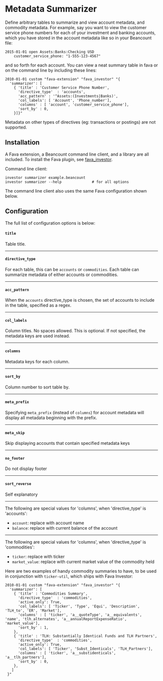 # Metadata Summarizer

Define arbitrary tables to summarize and view account metadata, and commodity metadata.
For example, say you want to view the customer service phone numbers for each of your
investment and banking accounts, which you have stored in the account metadata like so
in your Beancount file:

  ```
  2015-01-01 open Assets:Banks:Checking USD
      customer_service_phone: "1-555-123-4567"
  ```

and so forth for each account. You can view a neat summary table in fava or on the
command line by including these lines:

  ```
  2010-01-01 custom "fava-extension" "fava_investor" "{
    'summarizer': [
      { 'title' : 'Customer Service Phone Number',
        'directive_type'  : 'accounts',
        'acc_pattern' : '^Assets:(Investments|Banks)',
        'col_labels': [ 'Account', 'Phone_number'],
        'columns' : [ 'account', 'customer_service_phone'],
        'sort_by' : 0,
      }]}"
  ```
  
Metadata on other types of directives (eg: transactions or postings) are not supported.

## Installation
A Fava extension, a Beancount command line client, and a library are all included.
To install the Fava plugin, see [fava_investor](https://github.com/redstreet/fava_investor).

Command line client:
```
investor summarizer example.beancount
investor summarizer --help              # for all options
```

The command line client also uses the same Fava configuration shown below.

## Configuration
The full list of configuration options is below:

#### `title`

Table title.

---
#### `directive_type`

For each table, this can be `accounts` or `commodities`. Each table can summarize
metadata of either accounts or commodities.

---
#### `acc_pattern`

When the `accounts` directive_type is chosen, the set of accounts to include in the
table, specified as a regex.

---
#### `col_labels`

Column titles. No spaces allowed. This is optional. If not specified, the metadata keys
are used instead.

---
#### `columns`

Metadata keys for each column.


---
#### `sort_by`

Column number to sort table by.

---
#### `meta_prefix`

Specifying `meta_prefix` (instead of `columns`) for account metadata will display all
metadata beginning with the prefix.

---
#### `meta_skip`

Skip displaying accounts that contain specified metadata keys

---
#### `no_footer`

Do not display footer

---
#### `sort_reverse`

Self explanatory

---
The following are special values for 'columns', when 'directive_type' is 'accounts':
- `account`: replace with account name
- `balance`: replace with current balance of the account

---
The following are special values for 'columns', when 'directive_type' is 'commodities':
- `ticker`:       replace with ticker
- `market_value`: replace with current market value of the commodity held

Here are two examples of handy commodity summaries to have, to be used in conjunction
with `ticker-util`, which ships with Fava Investor:

```
2010-01-01 custom "fava-extension" "fava_investor" "{
  'summarizer': [
    { 'title' : 'Commodities Summary',
      'directive_type'  : 'commodities',
      'active_only': True,
      'col_labels': [ 'Ticker', 'Type', 'Equi', 'Description', 'TLH_to', 'ER', 'Market'],
      'columns' : [ 'ticker', 'a__quoteType', 'a__equivalents', 'name', 'tlh_alternates', 'a__annualReportExpenseRatio', 'market_value'],
      'sort_by' : 1,
    },
    { 'title' : 'TLH: Substantially Identical Funds and TLH Partners',
      'directive_type'  : 'commodities',
      'active_only': True,
      'col_labels': [ 'Ticker', 'Subst_Identicals', 'TLH_Partners'],
      'columns' : [ 'ticker', 'a__substidenticals', 'a__tlh_partners'],
      'sort_by' : 0,
    },
   ]
 }"
```
